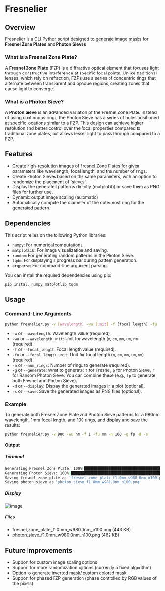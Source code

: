 # Fresnelier

## Overview

Fresnelier is a CLI Python script designed to generate image masks for **Fresnel Zone Plates** and **Photon Sieves**

### What is a Fresnel Zone Plate?

A **Fresnel Zone Plate** (FZP) is a diffractive optical element that focuses light through constructive interference at specific focal points. Unlike traditional lenses, which rely on refraction, FZPs use a series of concentric rings that alternate between transparent and opaque regions, creating zones that cause light to converge.

### What is a Photon Sieve?

A **Photon Sieve** is an advanced variation of the Fresnel Zone Plate. Instead of using continuous rings, the Photon Sieve has a series of holes positioned at specific locations similar to a FZP. This design can achieve higher resolution and better control over the focal properties compared to traditional zone plates, but allows lesser light to pass through compared to a FZP.

## Features

- Create high-resolution images of Fresnel Zone Plates for given parameters like wavelength, focal length, and the number of rings.
- Create Photon Sieves based on the same parameters, with an option to randomize the placement of 'sieves'.
- Display the generated patterns directly (matplotlib) or save them as PNG files for further use.
- Dynamic output image scaling (automatic)
- Automatically compute the diameter of the outermost ring for the generated pattern.

## Dependencies

This script relies on the following Python libraries:

- `numpy`: For numerical computations.
- `matplotlib`: For image visualization and saving.
- `random`: For generating random patterns in the Photon Sieve.
- `tqdm`: For displaying a progress bar during pattern generation.
- `argparse`: For command-line argument parsing.

You can install the required dependencies using pip:

```bash
pip install numpy matplotlib tqdm
```

## Usage

### Command-Line Arguments

```bash
python fresnelier.py -w [wavelength] -wu [unit] -f [focal length] -fu [unit] -n [num. of rings] -g [generation options] (optional ->) -d [display] -s [save]
```

- `-w` or `--wavelength`: Wavelength value (required).
- `-wu` or `--wavelength_unit`: Unit for wavelength (`m`, `cm`, `mm`, `um`, `nm`) (required).
- `-f` or `--focal_length`: Focal length value (required).
- `-fu` or `--focal_length_unit`: Unit for focal length (`m`, `cm`, `mm`, `um`, `nm`) (required).
- `-n` or `--num_rings`: Number of rings to generate (required).
- `-g` or `--generate`: What to generate: `f` for Fresnel, `p` for Photon Sieve, `r` for Random Photon Sieve. You can combine these (e.g., `fp` to generate both Fresnel and Photon Sieve).
- `-d` or `--display`: Display the generated images in a plot (optional).
- `-s` or `--save`: Save the generated images as PNG files (optional).

### Example

To generate both Fresnel Zone Plate and Photon Sieve patterns for a 980nm wavelength, 1mm focal length, and 100 rings, and display and save the results:

```bash
python fresnelier.py -w 980 -wu nm -f 1 -fu mm -n 100 -g fp -d -s
```

#### Output

##### Terminal
```bash
Generating Fresnel Zone Plate: 100%|████████████████████████████████████████████████| 100/100 [00:00<00:00, 165.24it/s]
Generating Photon Sieve: 100%|████████████████████████████████████████████████████████| 50/50 [00:00<00:00, 197.44it/s]
Saving fresnel_zone_plate as 'fresnel_zone_plate_f1.0mm_w980.0nm_n100.png'
Saving photon_sieve as 'photon_sieve_f1.0mm_w980.0nm_n100.png'
```
##### Display
![image](https://github.com/user-attachments/assets/302a306b-ed83-437c-aca9-34f2c6e1b7db)

##### Files
- fresnel_zone_plate_f1.0mm_w980.0nm_n100.png (443 KB)
- photon_sieve_f1.0mm_w980.0nm_n100.png (462 KB)


## Future Improvements

- Support for custom image scaling options
- Support for more randomization options (currently a fixed algorithm)
- Option to generate inverted mask/ custom colored mask
- Support for phased FZP generation (phase controlled by RGB values of the pixels)

